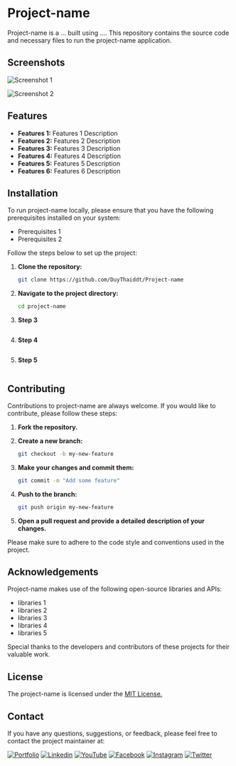 # Project-name

Project-name is a ... built using .... This repository contains the source code and necessary files to run the project-name application.

## Screenshots

![Screenshot 1](screenshots/screenshot1.png)

![Screenshot 2](screenshots/screenshot2.png)

## Features

- **Features 1:** Features 1 Description
- **Features 2:** Features 2 Description
- **Features 3:** Features 3 Description
- **Features 4:** Features 4 Description
- **Features 5:** Features 5 Description
- **Features 6:** Features 6 Description

## Installation

To run project-name locally, please ensure that you have the following prerequisites installed on your system:

- Prerequisites 1
- Prerequisites 2

Follow the steps below to set up the project:

1. **Clone the repository:**

    ```bash
    git clone https://github.com/DuyThaiddt/Project-name
    ```

2. **Navigate to the project directory:**

    ```bash
    cd project-name
    ```

3. **Step 3**

    ```bash

    ```

4. **Step 4**

    ```bash

    ```

5. **Step 5**

    ```bash    
    ```
## Contributing

Contributions to project-name are always welcome. If you would like to contribute, please follow these steps:

1. **Fork the repository.**
2. **Create a new branch:**

    ```bash
    git checkout -b my-new-feature
    ```

3. **Make your changes and commit them:**

    ```bash
    git commit -m "Add some feature"
    ```

4. **Push to the branch:**

    ```bash
    git push origin my-new-feature
    ```

5. **Open a pull request and provide a detailed description of your changes.**

Please make sure to adhere to the code style and conventions used in the project.
## Acknowledgements

Project-name makes use of the following open-source libraries and APIs:

- libraries 1
- libraries 2
- libraries 3
- libraries 4
- libraries 5

Special thanks to the developers and contributors of these projects for their valuable work.


## License

The project-name is licensed under the [MIT License.](https://choosealicense.com/licenses/mit/)
## Contact

If you have any questions, suggestions, or feedback, please feel free to contact the project maintainer at:

[![Portfolio](https://img.shields.io/badge/my_portfolio-000?style=for-the-badge&logo=ko-fi&logoColor=white)]([http://codewithdt.com/](https://portfolio.codewithdt.com/))
[![Linkedin](https://img.shields.io/badge/linkedin-0A66C2?style=for-the-badge&logo=linkedin&logoColor=white)](https://www.linkedin.com/in/dduythai/)
[![YouTube](https://img.shields.io/badge/YouTube-%23FF0000.svg?style=for-the-badge&logo=YouTube&logoColor=white)](https://www.youtube.com/@codewithdt)
[![Facebook](https://img.shields.io/badge/Facebook-1877F2?style=for-the-badge&logo=facebook&logoColor=white)](https://www.facebook.com/duythai.ddt/)
[![Instagram](https://img.shields.io/badge/Instagram-%23E4405F.svg?style=for-the-badge&logo=Instagram&logoColor=white)](https://www.instagram.com/dduy_thai/)
[![Twitter](https://img.shields.io/badge/twitter-1DA1F2?style=for-the-badge&logo=twitter&logoColor=white)](https://twitter.com/codewithdt)
 
